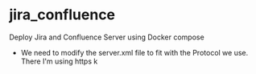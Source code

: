 # jira_confluence
Deploy Jira and Confluence Server using Docker compose

-  We need to modify the server.xml file to fit with the Protocol we use. There I'm using https
k
